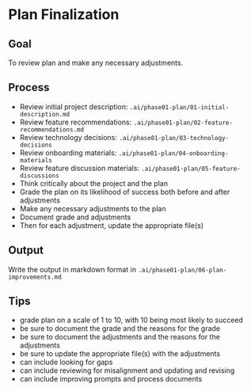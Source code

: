 # Plan Finalization

## Goal

To review plan and make any necessary adjustments.

## Process
- Review initial project description: `.ai/phase01-plan/01-initial-description.md`
- Review feature recommendations: `.ai/phase01-plan/02-feature-recommendations.md`
- Review technology decisions: `.ai/phase01-plan/03-technology-decisions`
- Review onboarding materials: `.ai/phase01-plan/04-onboarding-materials`
- Review feature discussion materials: `.ai/phase01-plan/05-feature-discussions`
- Think critically about the project and the plan
- Grade the plan on its likelihood of success both before and after adjustments
- Make any necessary adjustments to the plan
- Document grade and adjustments
- Then for each adjustment, update the appropriate file(s)

## Output

Write the output in markdown format in `.ai/phase01-plan/06-plan-improvements.md`

## Tips
- grade plan on a scale of 1 to 10, with 10 being most likely to succeed
- be sure to document the grade and the reasons for the grade
- be sure to document the adjustments and the reasons for the adjustments
- be sure to update the appropriate file(s) with the adjustments
- can include looking for gaps
- can include reviewing for misalignment and updating and revising
- can include improving prompts and process documents
